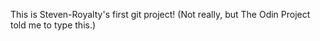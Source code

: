 This is Steven-Royalty's first git project! (Not really, but The Odin Project told me to type this.)
